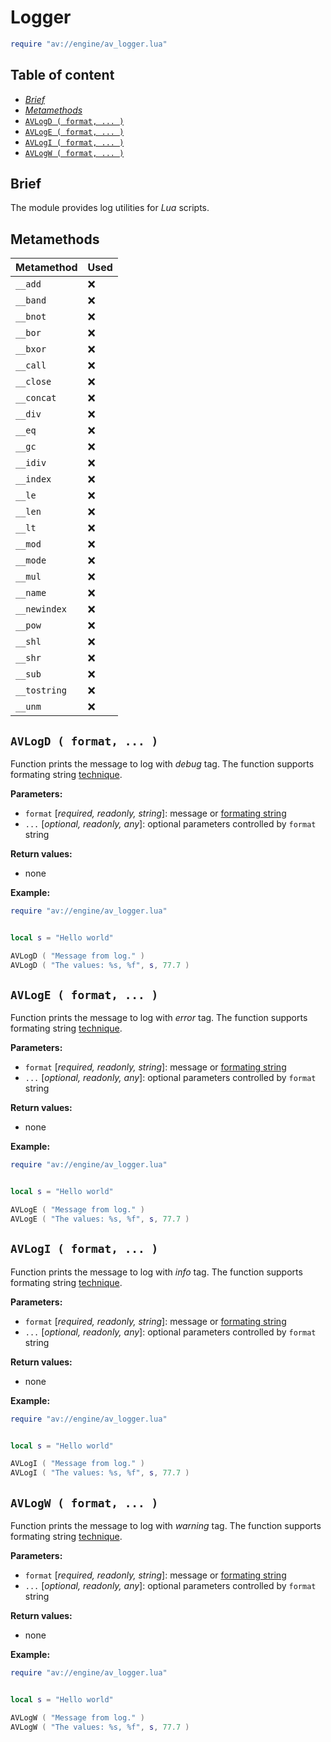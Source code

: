 # Logger

```lua
require "av://engine/av_logger.lua"
```

## Table of content

- [_Brief_](#brief)
- [_Metamethods_](#metamethods)
- [`AVLogD ( format, ... )`](#function-avlogd)
- [`AVLogE ( format, ... )`](#function-avloge)
- [`AVLogI ( format, ... )`](#function-avlogi)
- [`AVLogW ( format, ... )`](#function-avlogw)

## <a id="brief">Brief</a>

The module provides log utilities for _Lua_ scripts.

## <a id="metamethods">Metamethods</a>

Metamethod | Used
--- | ---
`__add` | ❌
`__band` | ❌
`__bnot` | ❌
`__bor` | ❌
`__bxor` | ❌
`__call` | ❌
`__close` | ❌
`__concat` | ❌
`__div` | ❌
`__eq` | ❌
`__gc` | ❌
`__idiv` | ❌
`__index` | ❌
`__le` | ❌
`__len` | ❌
`__lt` | ❌
`__mod` | ❌
`__mode` | ❌
`__mul` | ❌
`__name` | ❌
`__newindex` | ❌
`__pow` | ❌
`__shl` | ❌
`__shr` | ❌
`__sub` | ❌
`__tostring` | ❌
`__unm` | ❌

## <a id="function-avlogd">`AVLogD ( format, ... )`</a>

Function prints the message to log with _debug_ tag. The function supports formating string [technique](https://en.cppreference.com/w/cpp/io/c/fprintf).

**Parameters:**

- `format` [_required, readonly, string_]: message or [formating string](https://en.cppreference.com/w/cpp/io/c/fprintf)
- `...` [_optional, readonly, any_]: optional parameters controlled by `format` string

**Return values:**

- none

**Example:**

```lua
require "av://engine/av_logger.lua"


local s = "Hello world"

AVLogD ( "Message from log." )
AVLogD ( "The values: %s, %f", s, 77.7 )
```

## <a id="function-avloge">`AVLogE ( format, ... )`</a>

Function prints the message to log with _error_ tag. The function supports formating string [technique](https://en.cppreference.com/w/cpp/io/c/fprintf).

**Parameters:**

- `format` [_required, readonly, string_]: message or [formating string](https://en.cppreference.com/w/cpp/io/c/fprintf)
- `...` [_optional, readonly, any_]: optional parameters controlled by `format` string

**Return values:**

- none

**Example:**

```lua
require "av://engine/av_logger.lua"


local s = "Hello world"

AVLogE ( "Message from log." )
AVLogE ( "The values: %s, %f", s, 77.7 )
```

## <a id="function-avlogi">`AVLogI ( format, ... )`</a>

Function prints the message to log with _info_ tag. The function supports formating string [technique](https://en.cppreference.com/w/cpp/io/c/fprintf).

**Parameters:**

- `format` [_required, readonly, string_]: message or [formating string](https://en.cppreference.com/w/cpp/io/c/fprintf)
- `...` [_optional, readonly, any_]: optional parameters controlled by `format` string

**Return values:**

- none

**Example:**

```lua
require "av://engine/av_logger.lua"


local s = "Hello world"

AVLogI ( "Message from log." )
AVLogI ( "The values: %s, %f", s, 77.7 )
```

## <a id="function-avlogw">`AVLogW ( format, ... )`</a>

Function prints the message to log with _warning_ tag. The function supports formating string [technique](https://en.cppreference.com/w/cpp/io/c/fprintf).

**Parameters:**

- `format` [_required, readonly, string_]: message or [formating string](https://en.cppreference.com/w/cpp/io/c/fprintf)
- `...` [_optional, readonly, any_]: optional parameters controlled by `format` string

**Return values:**

- none

**Example:**

```lua
require "av://engine/av_logger.lua"


local s = "Hello world"

AVLogW ( "Message from log." )
AVLogW ( "The values: %s, %f", s, 77.7 )
```
